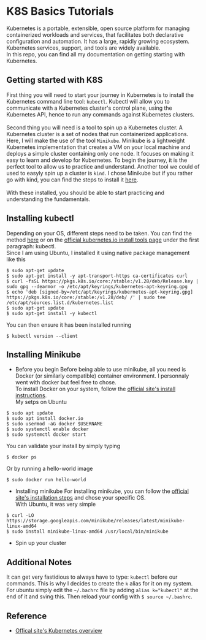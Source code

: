 # K8S Basics Tutorials

Kubernetes is a portable, extensible, open source platform for managing containerized workloads and services, that facilitates both declarative configuration and automation. It has a large, rapidly growing ecosystem. Kubernetes services, support, and tools are widely available.<br/>
In this repo, you can find all my documentation on getting starting with Kubernetes.

## Getting started with K8S

First thing you will need to start your journey in Kubernetes is to install the Kubernetes command line tool: ```kubectl```.
Kubectl will allow you to communicate with a Kubernetes cluster's control plane, using the Kubernetes API, hence to run any 
commands against Kubernetes clusters.<br/><br/>
Second thing you will need is a tool to spin up a Kubernetes cluster. A Kubernetes cluster is a set of nodes that run containerized applications. Here, I will make the use of the tool ```Minikube```. Minikube is a lightweight Kubernetes implementation that creates a VM on your local machine and deploys a simple cluster containing only one node. It focuses on making it easy to learn and develop for Kubernetes. To begin the journey, it is the perfect tool to allow us to practice and understand. Another tool we could of used to easyly spin up a cluster is ```kind```. I chose Minikube but if you rather go with kind, you can find the steps to install it [here](https://kind.sigs.k8s.io/docs/user/quick-start/).<br/><br/>
With these installed, you should be able to start practicing and understanding the fundamentals. 

## Installing kubectl
Depending on your OS, different steps need to be taken. You can find the method [here](https://pwittrock.github.io/docs/tasks/tools/install-kubectl/) or on the [official kubernetes.io install tools page](https://kubernetes.io/docs/tasks/tools/) under the first paragraph: kubectl.<br/>
Since I am using Ubuntu, I installed it using native package management like this
```
$ sudo apt-get update
$ sudo apt-get install -y apt-transport-https ca-certificates curl
$ curl -fsSL https://pkgs.k8s.io/core:/stable:/v1.28/deb/Release.key | sudo gpg --dearmor -o /etc/apt/keyrings/kubernetes-apt-keyring.gpg
$ echo 'deb [signed-by=/etc/apt/keyrings/kubernetes-apt-keyring.gpg] https://pkgs.k8s.io/core:/stable:/v1.28/deb/ /' | sudo tee /etc/apt/sources.list.d/kubernetes.list
$ sudo apt-get update
$ sudo apt-get install -y kubectl
```
You can then ensure it has been installed running
```
$ kubectl version --client
```
## Installing Minikube
* Before you begin
Before being able to use minikube, all you need is Docker (or similarly compatible) container environment. I personnaly went with docker but feel free to chose.<br/>
To install Docker on your system, follow the [official site's install instructions](https://docs.docker.com/engine/install/).<br/>
My setps on Ubuntu
```
$ sudo apt update
$ sudo apt install docker.io
$ sudo usermod -aG docker $USERNAME
$ sudo systemctl enable docker
$ sudo systemctl docker start
```
You can validate your install by simply typing
```
$ docker ps
```
Or by running a hello-world image
```
$ sudo docker run hello-world
```
* Installing minikube
For installing minikube, you can follow the [official site's installation steps](https://minikube.sigs.k8s.io/docs/start/) and chose your specific OS.<br/>
With Ubuntu, it was very simple
```
$ curl -LO https://storage.googleapis.com/minikube/releases/latest/minikube-linux-amd64
$ sudo install minikube-linux-amd64 /usr/local/bin/minikube
```
* Spin up your cluster 

## Additional Notes
It can get very fastidious to always have to type: ```kubectl``` before our commands. This is why I decides to create the ```k``` alias for it on my system.
For ubuntu simply edit the ```~/.bachrc``` file by adding ```alias k="kubectl"``` at the end of it and sving this. Then reload your config with ```$ source ~/.bashrc```.

## Reference
* [Offical site's Kubernetes overview](https://kubernetes.io/docs/concepts/overview/)